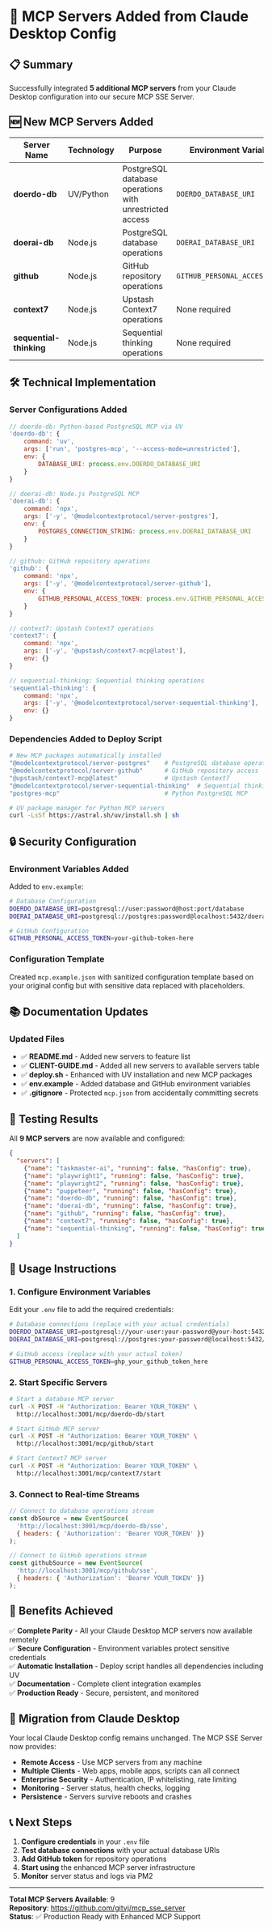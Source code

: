 # 🔧 **MCP Servers Added from Claude Desktop Config**

## 📋 **Summary**

Successfully integrated **5 additional MCP servers** from your Claude Desktop configuration into our secure MCP SSE Server.

## 🆕 **New MCP Servers Added**

| Server Name | Technology | Purpose | Environment Variables |
|-------------|------------|---------|----------------------|
| **doerdo-db** | UV/Python | PostgreSQL database operations with unrestricted access | `DOERDO_DATABASE_URI` |
| **doerai-db** | Node.js | PostgreSQL database operations | `DOERAI_DATABASE_URI` |
| **github** | Node.js | GitHub repository operations | `GITHUB_PERSONAL_ACCESS_TOKEN` |
| **context7** | Node.js | Upstash Context7 operations | None required |
| **sequential-thinking** | Node.js | Sequential thinking operations | None required |

## 🛠️ **Technical Implementation**

### **Server Configurations Added**

```javascript
// doerdo-db: Python-based PostgreSQL MCP via UV
'doerdo-db': {
    command: 'uv',
    args: ['run', 'postgres-mcp', '--access-mode=unrestricted'],
    env: {
        DATABASE_URI: process.env.DOERDO_DATABASE_URI
    }
}

// doerai-db: Node.js PostgreSQL MCP
'doerai-db': {
    command: 'npx',
    args: ['-y', '@modelcontextprotocol/server-postgres'],
    env: {
        POSTGRES_CONNECTION_STRING: process.env.DOERAI_DATABASE_URI
    }
}

// github: GitHub repository operations
'github': {
    command: 'npx',
    args: ['-y', '@modelcontextprotocol/server-github'],
    env: {
        GITHUB_PERSONAL_ACCESS_TOKEN: process.env.GITHUB_PERSONAL_ACCESS_TOKEN
    }
}

// context7: Upstash Context7 operations
'context7': {
    command: 'npx',
    args: ['-y', '@upstash/context7-mcp@latest'],
    env: {}
}

// sequential-thinking: Sequential thinking operations  
'sequential-thinking': {
    command: 'npx',
    args: ['-y', '@modelcontextprotocol/server-sequential-thinking'],
    env: {}
}
```

### **Dependencies Added to Deploy Script**

```bash
# New MCP packages automatically installed
"@modelcontextprotocol/server-postgres"    # PostgreSQL database operations
"@modelcontextprotocol/server-github"      # GitHub repository access
"@upstash/context7-mcp@latest"             # Upstash Context7
"@modelcontextprotocol/server-sequential-thinking"  # Sequential thinking
"postgres-mcp"                             # Python PostgreSQL MCP

# UV package manager for Python MCP servers
curl -LsSf https://astral.sh/uv/install.sh | sh
```

## 🔒 **Security Configuration**

### **Environment Variables Added**

Added to `env.example`:
```bash
# Database Configuration
DOERDO_DATABASE_URI=postgresql://user:password@host:port/database
DOERAI_DATABASE_URI=postgresql://postgres:password@localhost:5432/doerai_dev

# GitHub Configuration  
GITHUB_PERSONAL_ACCESS_TOKEN=your-github-token-here
```

### **Configuration Template**

Created `mcp.example.json` with sanitized configuration template based on your original config but with sensitive data replaced with placeholders.

## 📚 **Documentation Updates**

### **Updated Files**
- ✅ **README.md** - Added new servers to feature list
- ✅ **CLIENT-GUIDE.md** - Added all new servers to available servers table
- ✅ **deploy.sh** - Enhanced with UV installation and new MCP packages
- ✅ **env.example** - Added database and GitHub environment variables
- ✅ **.gitignore** - Protected `mcp.json` from accidentally committing secrets

## 🧪 **Testing Results**

All **9 MCP servers** are now available and configured:

```json
{
  "servers": [
    {"name": "taskmaster-ai", "running": false, "hasConfig": true},
    {"name": "playwright1", "running": false, "hasConfig": true}, 
    {"name": "playwright2", "running": false, "hasConfig": true},
    {"name": "puppeteer", "running": false, "hasConfig": true},
    {"name": "doerdo-db", "running": false, "hasConfig": true},
    {"name": "doerai-db", "running": false, "hasConfig": true},
    {"name": "github", "running": false, "hasConfig": true},
    {"name": "context7", "running": false, "hasConfig": true},
    {"name": "sequential-thinking", "running": false, "hasConfig": true}
  ]
}
```

## 🚀 **Usage Instructions**

### **1. Configure Environment Variables**

Edit your `.env` file to add the required credentials:

```bash
# Database connections (replace with your actual credentials)
DOERDO_DATABASE_URI=postgresql://your-user:your-password@your-host:5432/your-db
DOERAI_DATABASE_URI=postgresql://postgres:your-password@localhost:5432/doerai_dev

# GitHub access (replace with your actual token)
GITHUB_PERSONAL_ACCESS_TOKEN=ghp_your_github_token_here
```

### **2. Start Specific Servers**

```bash
# Start a database MCP server
curl -X POST -H "Authorization: Bearer YOUR_TOKEN" \
  http://localhost:3001/mcp/doerdo-db/start

# Start GitHub MCP server  
curl -X POST -H "Authorization: Bearer YOUR_TOKEN" \
  http://localhost:3001/mcp/github/start

# Start Context7 MCP server
curl -X POST -H "Authorization: Bearer YOUR_TOKEN" \
  http://localhost:3001/mcp/context7/start
```

### **3. Connect to Real-time Streams**

```javascript
// Connect to database operations stream
const dbSource = new EventSource(
  'http://localhost:3001/mcp/doerdo-db/sse',
  { headers: { 'Authorization': 'Bearer YOUR_TOKEN' }}
);

// Connect to GitHub operations stream  
const githubSource = new EventSource(
  'http://localhost:3001/mcp/github/sse',
  { headers: { 'Authorization': 'Bearer YOUR_TOKEN' }}
);
```

## 🎯 **Benefits Achieved**

✅ **Complete Parity** - All your Claude Desktop MCP servers now available remotely  
✅ **Secure Configuration** - Environment variables protect sensitive credentials  
✅ **Automatic Installation** - Deploy script handles all dependencies including UV  
✅ **Documentation** - Complete client integration examples  
✅ **Production Ready** - Secure, persistent, and monitored  

## 🔄 **Migration from Claude Desktop**

Your local Claude Desktop config remains unchanged. The MCP SSE Server now provides:

- **Remote Access** - Use MCP servers from any machine
- **Multiple Clients** - Web apps, mobile apps, scripts can all connect
- **Enterprise Security** - Authentication, IP whitelisting, rate limiting
- **Monitoring** - Server status, health checks, logging
- **Persistence** - Servers survive reboots and crashes

## 📞 **Next Steps**

1. **Configure credentials** in your `.env` file
2. **Test database connections** with your actual database URIs
3. **Add GitHub token** for repository operations
4. **Start using** the enhanced MCP server infrastructure
5. **Monitor** server status and logs via PM2

---

**Total MCP Servers Available**: 9  
**Repository**: https://github.com/gitvj/mcp_sse_server  
**Status**: ✅ Production Ready with Enhanced MCP Support 